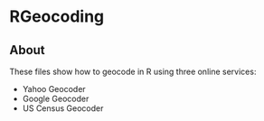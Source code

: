 # RGeocoding

## About
These files show how to geocode in R using three online services:

- Yahoo Geocoder
- Google Geocoder
- US Census Geocoder


